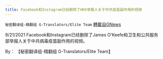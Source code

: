 ```yaml
---
title: Facebook和Instagram已经删除了HHS举报人关于中共疫苗副作用的视频
---
```

`秘密翻译组-精翻组 G-Translators/Elite Team` [轉載自GNews](https://gnews.org/zh-hans/1549522/)

9/21/2021 Facebook和Instagram已经删除了James O’Keefe和卫生和公共服务部举报人关于中共病毒疫苗副作用的视频。

By： 【秘密翻译组-精翻组 G-Translators/Elite Team】
